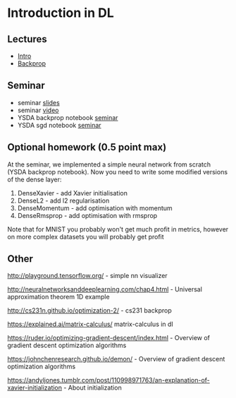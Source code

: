# Introduction in DL


## Lectures
* [Intro](https://www.youtube.com/watch?v=62sP9QKYrgI&list=PLEwK9wdS5g0qa3PIhR6HBDJD_QnrfP8Ei&index=1)
* [Backprop](https://www.youtube.com/watch?v=aSTwlPjJfso&list=PLEwK9wdS5g0qa3PIhR6HBDJD_QnrfP8Ei&index=2)


## Seminar
* seminar [slides](https://docs.google.com/presentation/d/1OKDtMxazo7nHRR8CuRkECL6hYXoonILZwymcWbU9btM/edit?usp=sharing)
* seminar [video](https://www.youtube.com/watch?v=uQJuZxiAUVA&list=PLDa1nku7NnMlRfI3jvKJ7mzYPXrHafQY5)
* YSDA backprop notebook [seminar](https://github.com/yandexdataschool/Practical_DL/blob/fall21/week01_backprop/backprop.ipynb)
* YSDA sgd notebook [seminar](https://github.com/yandexdataschool/Practical_DL/blob/fall21/week01_backprop/adapdive_sgd/adaptive_sgd.ipynb)


## Optional homework (0.5 point max)
At the seminar, we implemented a simple neural network from scratch (YSDA backprop notebook). Now you need to write some modified versions of the dense layer:

1) DenseXavier - add Xavier initialisation
2) DenseL2 - add l2 regularisation
3) DenseMomentum - add optimisation with momentum
4) DenseRmsprop - add optimisation with rmsprop

Note that for MNIST you probably won't get much profit in metrics, however on more complex datasets you will probably get profit

## Other

http://playground.tensorflow.org/ - simple nn visualizer

http://neuralnetworksanddeeplearning.com/chap4.html - Universal approximation theorem 1D example

http://cs231n.github.io/optimization-2/ - cs231 backprop

https://explained.ai/matrix-calculus/ matrix-calculus in dl

https://ruder.io/optimizing-gradient-descent/index.html - Overview of gradient descent optimization algorithms

https://johnchenresearch.github.io/demon/ - Overview of gradient descent optimization algorithms

https://andyljones.tumblr.com/post/110998971763/an-explanation-of-xavier-initialization - About initialization

